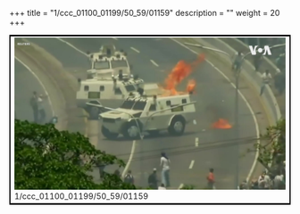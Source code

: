+++
title = "1/ccc_01100_01199/50_59/01159"
description = ""
weight = 20
+++

<table style="border:2px solid black;max-width:800px;max-height:800px;" 
><tr><td>
<img class="center-fit-jpg"
src="/jpg_/aaa_20190430_NxaOmWaI8sI_01158.jpg">
1/ccc_01100_01199/50_59/01159
</img></td></tr></table>

